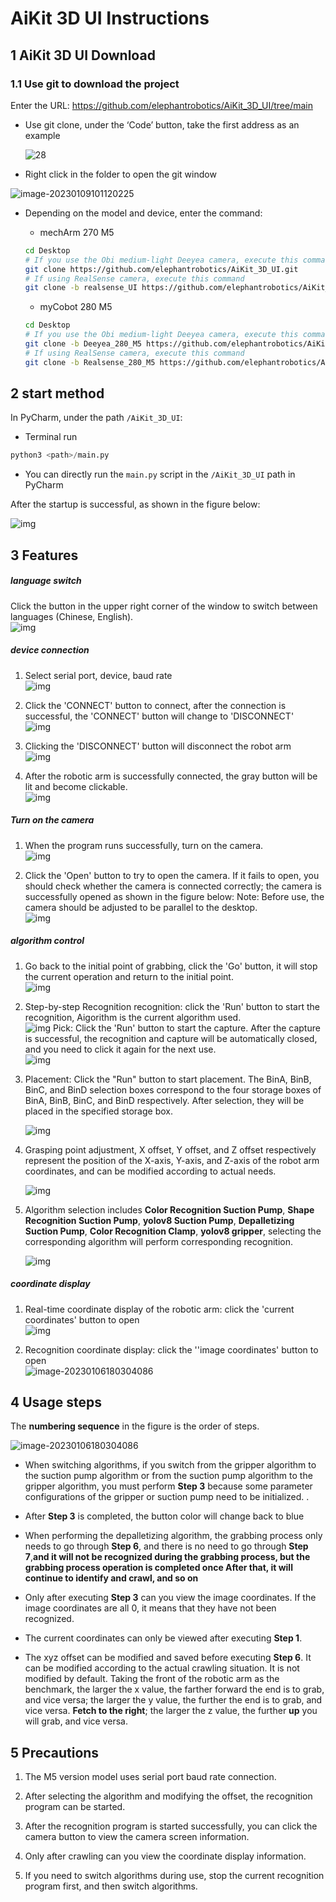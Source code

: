 # **AiKit 3D UI Instructions**

## 1 AiKit 3D UI Download

### **1.1** Use git to download the project

Enter the URL: https://github.com/elephantrobotics/AiKit_3D_UI/tree/main

- Use git clone, under the ‘Code’ button, take the first address as an example
  
   ![28](/resourse/13-AdvancedKit/AiKit_3D/3d-9.png)

- Right click in the folder to open the git window

![image-20230109101120225](/resourse/13-AdvancedKit/AiKit_UI_img/29.png)

- Depending on the model and device, enter the command:

  - mechArm 270 M5

  ```bash
  cd Desktop
  # If you use the Obi medium-light Deeyea camera, execute this command
  git clone https://github.com/elephantrobotics/AiKit_3D_UI.git
  # If using RealSense camera, execute this command
  git clone -b realsense_UI https://github.com/elephantrobotics/AiKit_3D_UI.git
  ```

  - myCobot 280 M5

  ```bash
  cd Desktop
  # If you use the Obi medium-light Deeyea camera, execute this command
  git clone -b Deeyea_280_M5 https://github.com/elephantrobotics/AiKit_3D_UI.git
  # If using RealSense camera, execute this command
  git clone -b Realsense_280_M5 https://github.com/elephantrobotics/AiKit_3D_UI.git
  ```
 
## 2 start method

In PyCharm, under the path `/AiKit_3D_UI`:

- Terminal run
  
```python
python3 <path>/main.py
```

- You can directly run the `main.py` script in the `/AiKit_3D_UI` path in PyCharm

After the startup is successful, as shown in the figure below:<br>

![img](/resourse/13-AdvancedKit/AiKit_3D/可视化-1.png) 

## 3 Features

##### **language switch**

Click the button in the upper right corner of the window to switch between languages (Chinese, English).<br>
![img](/resourse/13-AdvancedKit/AiKit_3D/可视化-2.png)

##### **device connection**

1. Select serial port, device, baud rate<br>![img](/resourse/13-AdvancedKit/AiKit_3D/可视化-3.png)
2. Click the 'CONNECT' button to connect, after the connection is successful, the 'CONNECT' button will change to 'DISCONNECT'<br>
   ![img](/resourse/13-AdvancedKit/AiKit_UI_img/3.png)

3. Clicking the 'DISCONNECT' button will disconnect the robot arm<br>
   ![img](/resourse/13-AdvancedKit/AiKit_UI_img/4.png)

4. After the robotic arm is successfully connected, the gray button will be lit and become clickable.<br>
   ![img](/resourse/13-AdvancedKit/AiKit_3D/可视化-4.png)

##### **Turn on the camera**

1. When the program runs successfully, turn on the camera.<br>
   ![img](/resourse/13-AdvancedKit/AiKit_3D/可视化-5.png)

2. Click the 'Open' button to try to open the camera. If it fails to open, you should check whether the camera is connected correctly; the camera is successfully opened as shown in the figure below: Note: Before use, the camera should be adjusted to be parallel to the desktop.<br>
   ![img](/resourse/13-AdvancedKit/AiKit_3D/可视化-6.png)

##### **algorithm control**


1. Go back to the initial point of grabbing, click the 'Go' button, it will stop the current operation and return to the initial point.<br>![img](/resourse/13-AdvancedKit/AiKit_UI_img/10.png)

2. Step-by-step 
   Recognition recognition: click the 'Run' button to start the recognition, Aigorithm is the current algorithm used. <br>
   ![img](/resourse/13-AdvancedKit/AiKit_UI_img/11.png)
   Pick: Click the 'Run' button to start the capture. After the capture is successful, the recognition and capture will be automatically closed, and you need to click it again for the next use. <br>
   ![img](/resourse/13-AdvancedKit/AiKit_UI_img/12.png)

3. Placement: Click the "Run" button to start placement. The BinA, BinB, BinC, and BinD selection boxes correspond to the four storage boxes of BinA, BinB, BinC, and BinD respectively. After selection, they will be placed in the specified storage box.<br>

   ![img](/resourse/13-AdvancedKit/AiKit_3D/可视化-7.0.png)

4. Grasping point adjustment, X offset, Y offset, and Z offset respectively represent the position of the X-axis, Y-axis, and Z-axis of the robot arm coordinates, and can be modified according to actual needs.

   ![img](/resourse/13-AdvancedKit/AiKit_3D/可视化-7.1.png)


5. Algorithm selection includes **Color Recognition Suction Pump**, **Shape Recognition Suction Pump**, **yolov8 Suction Pump**, **Depalletizing Suction Pump**, **Color Recognition Clamp**, **yolov8 gripper**, selecting the corresponding algorithm will perform corresponding recognition.<br>

   ![img](/resourse/13-AdvancedKit/AiKit_3D/可视化-7.png)


##### **coordinate display**

1. Real-time coordinate display of the robotic arm: click the 'current coordinates' button to open<br>![img](/resourse/13-AdvancedKit/AiKit_3D/可视化-8.png)

2. Recognition coordinate display: click the ''image coordinates' button to open<br>
   ![image-20230106180304086](/resourse/13-AdvancedKit/AiKit_3D/可视化-9.png)

## 4 Usage steps

The **numbering sequence** in the figure is the order of steps.

![image-20230106180304086](/resourse/13-AdvancedKit/AiKit_3D/使用步骤-1.png)

- When switching algorithms, if you switch from the gripper algorithm to the suction pump algorithm or from the suction pump algorithm to the gripper algorithm, you must perform **Step 3** because some parameter configurations of the gripper or suction pump need to be initialized. .

- After **Step 3** is completed, the button color will change back to blue

- When performing the depalletizing algorithm, the grabbing process only needs to go through **Step 6**, and there is no need to go through **Step 7**,**and it will not be recognized during the grabbing process, but the grabbing process operation is completed once After that, it will continue to identify and crawl, and so on**

- Only after executing **Step 3** can you view the image coordinates. If the image coordinates are all 0, it means that they have not been recognized.

- The current coordinates can only be viewed after executing **Step 1**.

- The xyz offset can be modified and saved before executing **Step 6**. It can be modified according to the actual crawling situation. It is not modified by default. Taking the front of the robotic arm as the benchmark, the larger the x value, the farther forward the end is to grab, and vice versa; the larger the y value, the further the end is to grab, and vice versa. **Fetch to the right**; the larger the z value, the further **up** you will grab, and vice versa.

## 5 Precautions

1. The M5 version model uses serial port baud rate connection.

2. After selecting the algorithm and modifying the offset, the recognition program can be started.

3. After the recognition program is started successfully, you can click the camera button to view the camera screen information.

4. Only after crawling can you view the coordinate display information.

5. If you need to switch algorithms during use, stop the current recognition program first, and then switch algorithms.
